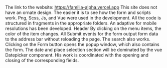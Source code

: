 The link to the website:  https://familia-alpha.vercel.app
This site does not have an ornate design. The easier it is to see how the form and scripts work. 
Png, Scss, Js, and Vue were used in the development. All the code is structured in fragments in the appropriate folders.
An adaptive for mobile resolutions has been developed. 
Header
By clicking on the menu items, the color of the item changes. 
All Submit events for the form output form data to the address bar without reloading the page.
The search also works.
Clicking on the Form button opens the popup window, which also contains the form.
The date and place selection section will be dominated by the vue Datepicker component. 
His work is coordinated with the opening and closing of the corresponding fields.
